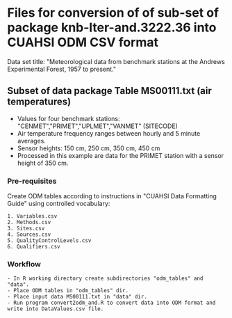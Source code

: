 # Files for conversion of of sub-set of package knb-lter-and.3222.36 into CUAHSI ODM CSV format

Data set title: "Meteorological data from benchmark stations at the Andrews Experimental Forest, 1957 to present."

## Subset of data package Table MS00111.txt (air temperatures)
* Values for four benchmark stations: "CENMET","PRIMET","UPLMET","VANMET" (SITECODE)
* Air temperature frequency ranges between hourly and 5 minute averages.
* Sensor heights: 150 cm, 250 cm, 350 cm, 450 cm
* Processed in this example are data for the PRIMET station with a sensor height of 350 cm.

### Pre-requisites

Create ODM tables according to instructions in "CUAHSI Data Formatting Guide" using controlled vocabulary:

    1. Variables.csv
    2. Methods.csv
    3. Sites.csv
    4. Sources.csv
    5. QualityControlLevels.csv 
    6. Qualifiers.csv

### Workflow

    - In R working directory create subdirectories "odm_tables" and "data".
    - Place ODM tables in "odm_tables" dir.
    - Place input data MS00111.txt in "data" dir.
    - Run program convert2odm_and.R to convert data into ODM format and write into DataValues.csv file.
